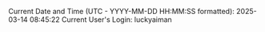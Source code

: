 Current Date and Time (UTC - YYYY-MM-DD HH:MM:SS formatted): 2025-03-14 08:45:22
Current User's Login: luckyaiman
